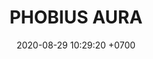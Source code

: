 ---
layout: teamCard
permalink: /team/:title.html
categories: LI LI2 LI3 LI4 LI5 LI6 LI7 LI8 LI9
maincover: /assets/logos/POAX.png
puntosLJMAYO24: 17
date: 2020-08-29 10:29:20 +0700
title: PHOBIUS AURA
route: /liga-indigo
tag: johto042024
color: black
puntosLJ202404: 12
grupo: sur
background: '#F16C38'
cover: /assets/backCard.png
team: PHOBIUS AURA
ID: POA
puntos: 0
pj: 0
dia: 29
hora: '22:10'

pt1: 0
pj1: 0
#PARTIDO 2
j2: RONDA 2
p2: POA
maincover2: /assets/logos/DFS.png
pp2: RUBY
bg2: rock rock
r2: 0
rr2: 0
pt2: 0
pj2: 0
#PARTIDO 3
j3: RONDA 3
maincover3: /assets/logos/DFS.png
p3: POA
pp3: DMD
bg3: rock
r3: 0
rr3: 0
pt3: 0
pj3: 0
#PARTIDO 4
j4: RONDA 4
p4: POA
pp4: TSR
maincover4: /assets/logos/TSR.png
bg4: rock rock
r4: 0
rr4: 0
pt4: 0
pj4: 0
#PARTIDO 5
j5: RONDA 5
maincover5: /assets/logos/SSI.png
p5: POA
pp5: SSI
bg5: rock 
r5: 0
rr5: 0
pt5: 0
pj5: 0
#PARTIDO 6
j6: RONDA 6
maincover6: /assets/logos/HGREGIOS.png
bg6: rock 
p6: POA
r6: 0
pp6: HG
rr6: 0
pt6: 0
pj6: 0
#PARTIDO 7
maincover7: /assets/logos/ILEAGUE.png
j7: RONDA 7
p7: POA
pp7: IL
bg7: rock 
r7: 0
rr7: 0
pt7: 0
pj7: 0
#PARTIDO 8
j8: RONDA 8
bg8: rock 
maincover8: /assets/logos/TAE.png
p8: POA
pp8: TAE
r8: 0
rr8: 0
pt8: 0
pj8: 0
#PARTIDO 9
j9: RONDA 9
maincover9: /assets/logos/DFS.png
bg9: rock
p9: POA
r9: 0
pp9: SAP
rr9: 0
pt9: 0
pj9: 0
stream: <i class="fa-brands fa-twitch text-white"></i>
---